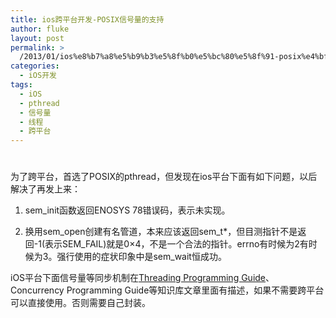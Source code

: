 ```yaml
---
title: ios跨平台开发-POSIX信号量的支持
author: fluke
layout: post
permalink: >
  /2013/01/ios%e8%b7%a8%e5%b9%b3%e5%8f%b0%e5%bc%80%e5%8f%91-posix%e4%bf%a1%e5%8f%b7%e9%87%8f%e7%9a%84%e6%94%af%e6%8c%81/
categories:
  - iOS开发
tags:
  - iOS
  - pthread
  - 信号量
  - 线程
  - 跨平台
---
```

# 

为了跨平台，首选了POSIX的pthread，但发现在ios平台下面有如下问题，以后解决了再发上来：

1. sem_init函数返回ENOSYS 78错误码，表示未实现。

2. 换用sem\_open创建有名管道，本来应该返回sem\_t*，但目测指针不是返回-1(表示SEM\_FAIL)就是0×4，不是一个合法的指针。errno有时候为2有时候为3。强行使用的症状印象中是sem\_wait恒成功。

iOS平台下面信号量等同步机制在[Threading Programming Guide][1]、Concurrency Programming Guide等知识库文章里面有描述，如果不需要跨平台可以直接使用。否则需要自己封装。

 [1]: http://developer.apple.com/library/mac/#documentation/Cocoa/Conceptual/Multithreading/Introduction/Introduction.html#//apple_ref/doc/uid/10000057i-CH1-SW1
